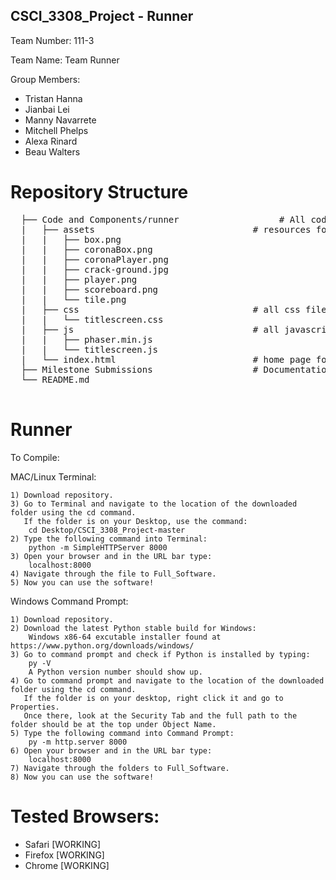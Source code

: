 ## CSCI_3308_Project - Runner

Team Number: 111-3

Team Name: Team Runner

Group Members:

  - Tristan Hanna
  - Jianbai Lei
  - Manny Navarrete
  - Mitchell Phelps
  - Alexa Rinard
  - Beau Walters
 
 # Repository Structure
 <pre>
  ├── Code and Components/runner                   # All code files  
  |   ├── assets                              # resources for game animations  
  |   |   ├── box.png  
  |   |   ├── coronaBox.png  
  |   |   ├── coronaPlayer.png  
  |   |   ├── crack-ground.jpg  
  |   |   ├── player.png  
  |   |   ├── scoreboard.png  
  |   |   └── tile.png  
  |   ├── css                                 # all css files  
  |   |   └── titlescreen.css  
  |   ├── js                                  # all javascript files  
  |   |   ├── phaser.min.js  
  |   |   └── titlescreen.js  
  |   └── index.html                          # home page for the application  
  ├── Milestone Submissions                   # Documentation files (alternatively `doc`)  
  └── README.md
 </pre>
 # Runner

To Compile:

  MAC/Linux Terminal:
  
    1) Download repository.
    3) Go to Terminal and navigate to the location of the downloaded folder using the cd command. 
       If the folder is on your Desktop, use the command: 
        cd Desktop/CSCI_3308_Project-master
    2) Type the following command into Terminal: 
        python -m SimpleHTTPServer 8000
    3) Open your browser and in the URL bar type:
        localhost:8000
    4) Navigate through the file to Full_Software.
    5) Now you can use the software!
  
  Windows Command Prompt:
  
    1) Download repository.
    2) Download the latest Python stable build for Windows: 
        Windows x86-64 excutable installer found at https://www.python.org/downloads/windows/
    3) Go to command prompt and check if Python is installed by typing:
        py -V
        A Python version number should show up.
    4) Go to command prompt and navigate to the location of the downloaded folder using the cd command. 
       If the folder is on your desktop, right click it and go to Properties. 
       Once there, look at the Security Tab and the full path to the folder should be at the top under Object Name.
    5) Type the following command into Command Prompt:
        py -m http.server 8000
    6) Open your browser and in the URL bar type:
        localhost:8000
    7) Navigate through the folders to Full_Software.
    8) Now you can use the software!

# Tested Browsers:

  - Safari [WORKING]
  - Firefox [WORKING]
  - Chrome [WORKING]
